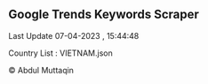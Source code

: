 

## Google Trends Keywords Scraper 
 
Last Update 07-04-2023 , 15:44:48

Country List :
VIETNAM.json



© Abdul Muttaqin 
